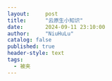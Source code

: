 ```yaml
---
layout:     post
title:      "云原生小知识"
date:       2024-09-11 23:10:00
author:     "NiuHuLu"
catalog: false
published: true
header-style: text
tags:
  - 被夹
---
```







